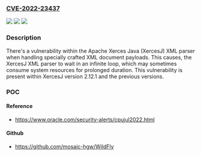 ### [CVE-2022-23437](https://cve.mitre.org/cgi-bin/cvename.cgi?name=CVE-2022-23437)
![](https://img.shields.io/static/v1?label=Product&message=Apache%20Xerces&color=blue)
![](https://img.shields.io/static/v1?label=Version&message=Apache%20XercesJ%3C%3D%202.12.1%20&color=brighgreen)
![](https://img.shields.io/static/v1?label=Vulnerability&message=Infinite%20loop%20within%20Apache%20XercesJ%20xml%20parser&color=brighgreen)

### Description

There's a vulnerability within the Apache Xerces Java (XercesJ) XML parser when handling specially crafted XML document payloads. This causes, the XercesJ XML parser to wait in an infinite loop, which may sometimes consume system resources for prolonged duration. This vulnerability is present within XercesJ version 2.12.1 and the previous versions.

### POC

#### Reference
- https://www.oracle.com/security-alerts/cpujul2022.html

#### Github
- https://github.com/mosaic-hgw/WildFly

